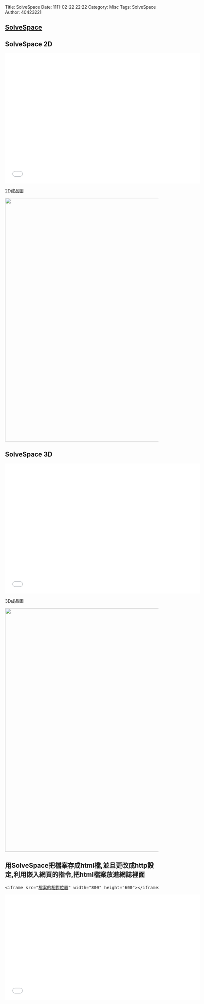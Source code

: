 Title: SolveSpace
Date: 1111-02-22 22:22
Category: Misc
Tags: SolveSpace
Author: 40423221

<h2><a href="http://solvespace.com/">SolveSpace</a></h2>
<h2>SolveSpace 2D</h2>
<iframe src="網址" width="640" height="428" frameborder="0" webkitallowfullscreen mozallowfullscreen allowfullscreen></iframe>
<p>2D成品圖</p>
<img src="../data/solvespace 2D.png" width="800" />

<h2>SolveSpace 3D</h2>
<iframe src="網址" width="640" height="428" frameborder="0" webkitallowfullscreen mozallowfullscreen allowfullscreen></iframe>
<p>3D成品圖</p>
<img src="../data/solvespace/png model-ok.png" width="800" />

<h2>用SolveSpace把檔案存成html檔,並且更改成http設定,利用嵌入網頁的指令,把html檔案放進網誌裡面</h2>
<pre>&lt;iframe src="<u>檔案的相對位置</u>" width="800" height="600">&lt;/iframe></pre>
<iframe src="網址" width="640" height="347" frameborder="0" webkitallowfullscreen mozallowfullscreen allowfullscreen></iframe>